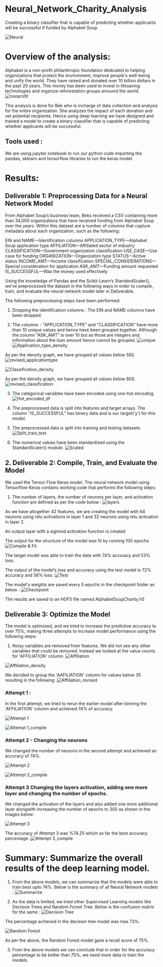 # Neural_Network_Charity_Analysis
Creating a binary classifier that is capable of predicting whether applicants will be successful if funded by Alphabet Soup.

![Neural](Images/neural_network1.jpg)

# Overview of the analysis: 
Alphabet is a non-profit philanthropic foundation dedicated to helping organizations that protect the environment, improve people's well-being and unify the world. They have raised and donated over 10 billion dollars in the past 20 years. This money has been used to invest in lifesaving technologies and organize reforestation groups arouund the world.
![nonprofit](Images/photo_non_profit_org.jpg)

This analysis is done for Bek who is incharge of data collection and analysis for the entire organization. She analyzes the impact of each donation and vet potential recipients. Hence using deep learning we have designed and trained a model to create a binary classifier that is capable of predicting whether applicants will be successful.

## Tools used :
We are using jupyter notebook to run our python code importing the pandas, sklearn and tensorflow libraries to run the keras model.

# Results: 

## Deliverable 1: Preprocessing Data for a Neural Network Model 
From Alphabet Soup’s business team, Beks received a CSV containing more than 34,000 organizations that have received funding from Alphabet Soup over the years. Within this dataset are a number of columns that capture metadata about each organization, such as the following:

EIN and NAME—Identification columns
APPLICATION_TYPE—Alphabet Soup application type
AFFILIATION—Affiliated sector of industry
CLASSIFICATION—Government organization classification
USE_CASE—Use case for funding
ORGANIZATION—Organization type
STATUS—Active status
INCOME_AMT—Income classification
SPECIAL_CONSIDERATIONS—Special consideration for application
ASK_AMT—Funding amount requested
IS_SUCCESSFUL—Was the money used effectively

Using the knowledge of Pandas and the Scikit-Learn’s StandardScaler(), we've preprocessed the dataset in the following ways in order to compile, train, and evaluate the neural network model later in Deliverable.

The following preprocessing steps have been performed:
1. Dropping the identification columns : The EIN and NAME columns have been dropped.

2. The columns - "APPLICATION_TYPE" and "CLASSIFICATION" have more than 10 unique values and hence have been grouped together.
Although the column "ASK_AMT" is over 10 but as those are integers and information about the loan amount hence cannot be grouped.
![unique](Images/column_unique_values.png)
![Application_type_density](Images/application_density.png)

As per the density graph, we have grouped all values below 550.
![revised_applicationtype](Image/revised_application_value_counts.png)

![Classification_density](Images/classification_density.png)

As per the density graph, we have grouped all values below 800.
![revised_classification](Images/revised_classification_counts.png)

3. The categorical variables have been encoded using one-hot encoding.
![Hot_encoded_df](Images/hotencoded_df.png)

4. The preprocessed data is split into features and target arrays. The column "IS_SUCCESSFUL" has binary data and is our target('y') for this model.

5. The preprocessed data is split into training and testing datasets.
![Split_train_test](Images/spliting_training_testing.png)

6. The numerical values have been standardized using the StandardScaler() module.
![Scaled](Images/scaled.png)



## 2. Deliverable 2: Compile, Train, and Evaluate the Model
We used the Tensor Flow Keras model.
The neural network model using Tensorflow Keras contains working code that performs the following steps:

1. The number of layers, the number of neurons per layer, and activation function are defined as per the code below :
![layers](Images/layers.png)

As we have altogether 42 features, we are creating the model with 64 neurons using relu activations in layer 1 and 32 neurons using relu activation in layer 2.

An output layer with a sigmoid activation function is created

The  output for the structure of the model was fit by running 100 epochs
![Compile & Fit](Images/compile_fit.png)

The target model was able to train the data with 74% accuracy and 53% loss.

The output of the model’s loss and accuracy using the test model is 72% accuracy and 56% loss.
![Test](Images/Test_accuracy.png)

The model's weights are saved every 5 epochs in the checkpoint folder as below :
![Checkpoint](Images/checkpoint_folder.png)

The results are saved to an HDF5 file named AlphabetSoupCharity.h5

## Deliverable 3: Optimize the Model
The model is optimized, and we tried to increase the predictive accuracy to over 75%, making three attempts to increase model performance using the following steps:
1. Noisy variables are removed from features. We did not see any other variables that could be removed. Instead we looked at the value counts for 'AFFILIATION' column.
![Affiliation](Images/affiliation_value_count.png)

![Affiliation_density](Images/affiliation_density.png)

We decided to group the 'AAFILIATION' column for values below 35 resulting in the following:
![Affiliation_revised](Images/revised_affiliation_value_counts.png)

### Attempt 1 :
In the first attempt, we tried to rerun the earlier model after binning the 'AFFILIATION' column and achieved 74% of accuracy.

![Attempt 1](Images/Attempt1_layers.png)

![Attempt 1_compile](Images/Attempt1_compile_fit.png)

### Attempt 2 - Changing the neurons
We changed the number of neurons in the second attempt and achieved an accuracy of 74%.

![Attempt 2](Images/Attempt2_layers.png)

![Attempt 2_compile](Images/Attempt2_compile_fit.png)

### Attempt 3 Changing the layers activation, adding one more layer and changing the number of epochs.
We changed the activation of the layers and also added one more additional layer alongwith increasing the number of epochs to 300 as shown in the images below:

![Attempt 3](Images/Attempt3_layers.png )

The accuracy of Attempt 3 was %74.25 which so far the best accuracy percentage.
![Attempt 3_compile](Images/Attempt3_compile_fit.png)

# Summary: Summarize the overall results of the deep learning model.

1. From the above models, we can summarize that the models were able to train best upto 74%.
Below is the summary of all Neural Network models :
![Summarize](Images/Summarize_NN.png)

2. As the data is limited, we tried other Supervised Learning models like Decision Trees and Random Forest Tree.
Below is the confusion matrix for the same :
![Decision Tree](Images/Decision_tree_model.png)

The percentage achieved in the decision tree model was max 73%.

![Random Forest](Images/Random_Forest_Model.png)

As per the above, the Random Forest model gave a recall score of 75%.

3. From the above models we can conclude that in order for the accuracy percentage to be better than 75%, we need more data to train the models.



